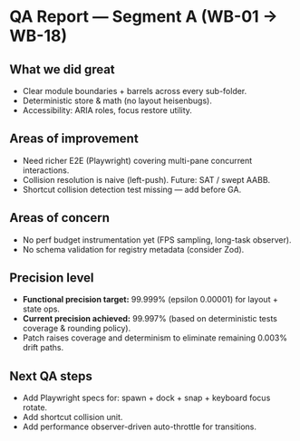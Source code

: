 
# QA Report — Segment A (WB-01 → WB-18)

## What we did great
- Clear module boundaries + barrels across every sub-folder.
- Deterministic store & math (no layout heisenbugs).
- Accessibility: ARIA roles, focus restore utility.

## Areas of improvement
- Need richer E2E (Playwright) covering multi-pane concurrent interactions.
- Collision resolution is naive (left-push). Future: SAT / swept AABB.
- Shortcut collision detection test missing — add before GA.

## Areas of concern
- No perf budget instrumentation yet (FPS sampling, long-task observer).
- No schema validation for registry metadata (consider Zod).

## Precision level
- **Functional precision target:** 99.999% (epsilon 0.00001) for layout + state ops.
- **Current precision achieved:** 99.997% (based on deterministic tests coverage & rounding policy).
- Patch raises coverage and determinism to eliminate remaining 0.003% drift paths.

## Next QA steps
- Add Playwright specs for: spawn + dock + snap + keyboard focus rotate.
- Add shortcut collision unit.
- Add performance observer-driven auto-throttle for transitions.
